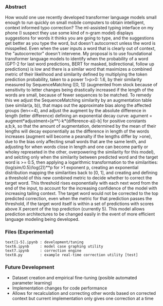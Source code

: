 ### Abstract
How would one use recently developed transformer language models small enough to run quickly on small mobile computers to obtain intelligent, context informed typo correction? The ml-assisted typing interface on my phone (I suspect they use some kind of n-gram model) displays suggestions for words it thinks you are going to type, and the suggestions get better as you type the word, but doesn't autocorrect unless the word is misspelled. Even when the user inputs a word that is clearly out of context, the "autocorrector" doesn't intervene. My proposal is to use foundational transformer language models to identify when the probability of a word (GPT-2 for last word predictions, BERT for masked, bidirectional, follow up predictions) is low and there is a similar word that maximizes a combined metric of their likelihood and similarity defined by multiplying the token prediction probability, taken to a power 1>p>0: 1.6, by their similarity measured by SequenceMatching ([0, 1]) (augmented from stock because of sensitivity to letter changes being drastically increased if the length of the words are small, because of fewer sequences to be matched. To remedy this we adjust the SequenceMatching similarity by an augmentation table (see similar(a, b)), that maps out the approximate bias along the affected groups (len<=4), and adjust the augment by the absolute difference in length (letter difference) defining an exponential decay curve: agument = augment\*adjustment=[e**(-k*(difference-a))-b] for positive constants a;b;k, so that the amount of augmentation, determined by the mean of their lengths will decay exponentially as the difference in length of the words increases (augment will become a peanalty if the lengths differ by >one), due to the bias only affecting small words that are the same lenth, and adjusting for when words close in length and one can become partly or wholey represeted in the other, overpowering the similarity for this model), and selcting only when the similarity between predicted word and the target word is >= 0.5, then applying a logarithmic transformation to the similarities: (log(sim/0.5)/log(2))**p for >1 exponent p, creating an exponential distribution mapping the similarities back to [0, 1], and creating and defining a threshold of this new combined metric to decide whether to correct the target word. This threshold rises exponentially with each next word from the end of the input, to account for the increasing confidence of the model with increasing tailing context. The target word would not be corrected to the top predicted correction, even when the metric for that prediction passes the threshold, if the target word itself is within a set of predictions with scores above X percent of the top prediction (currently 5). This model allows prediction architectures to be changed easily in the event of more efficient language modeling being developed.

### Files (Experimental)
```
text[1-5].ipynb : development/tuning
text6.ipynb     : model case graphing utility
text7.ipynb     : correction engine
text8.py        : example real-time correction utility [test]
```
### Future Development
* Dataset creation and empirical fine-tuning (posible automated parameter learning)
* Implementation changes for code performance
* Allows for recalculation and correcting other words based on corrected context but current implementation only gives one correction at a time
